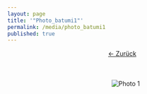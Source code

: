 ```yaml
---
layout: page
title: '"Photo_batumi1"'
permalink: /media/photo_batumi1
published: true
---
```


<div style="text-align: center;">

    <a href="/" class="back-button">&#8592; Zurück</a>

    <div style="margin: 20px auto;">

        <img src="http://bennettcreations.de/files/bennettcreations/photos/Georgia%20Batumi%202024/IMG09438sm.jpg" alt="Photo 1" style="max-width: 100%; height: auto;">

    </div>

</div>
